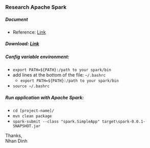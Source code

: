 ### Research Apache Spark

##### Document
* Reference: [Link](http://spark.apache.org/docs/latest/index.html)

##### Download: [Link](http://spark.apache.org/downloads.html)

##### Config variable environment: 
* `export PATH=${PATH}:/path to your spark/bin`
* add lines at the bottom of the file: `~/.bashrc`
  * `export PATH=${PATH}:/path to your spark/bin`
* `source ~/.bashrc`

##### Run application with Apache Spark:
* `cd [project-name]/`
* `mvn clean package`
* `spark-submit --class "spark.SimpleApp" target\spark-0.0.1-SNAPSHOT.jar`

Thanks,  
Nhan Dinh


